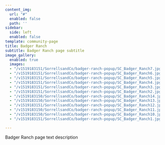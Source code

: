 ```yaml
---
content_img:
  url: "#"
  enabled: false
  path: ''
sidebar:
  side: left
  enabled: false
template: community-page
title: Badger Ranch
subtitle: Badger Ranch page subtitle
image_gallery:
  enabled: true
  images:
  - "/v1519183151/SorrellsandCo/badger-ranch-popup/SC_Badger_Ranch7.jpg"
  - "/v1519183151/SorrellsandCo/badger-ranch-popup/SC_Badger_Ranch6.jpg"
  - "/v1519183151/SorrellsandCo/badger-ranch-popup/SC_Badger_Ranch5.jpg"
  - "/v1519183151/SorrellsandCo/badger-ranch-popup/SC_Badger_Ranch4.jpg"
  - "/v1519183151/SorrellsandCo/badger-ranch-popup/SC_Badger_Ranch3.jpg"
  - "/v1519183151/SorrellsandCo/badger-ranch-popup/SC_Badger_Ranch2.jpg"
  - "/v1519183150/SorrellsandCo/badger-ranch-popup/SC_Badger_Ranch14.jpg"
  - "/v1519183150/SorrellsandCo/badger-ranch-popup/SC_Badger_Ranch13.jpg"
  - "/v1519183151/SorrellsandCo/badger-ranch-popup/SC_Badger_Ranch12.jpg"
  - "/v1519183150/SorrellsandCo/badger-ranch-popup/SC_Badger_Ranch11.jpg"
  - "/v1519183150/SorrellsandCo/badger-ranch-popup/SC_Badger_Ranch10.jpg"
  - "/v1519183151/SorrellsandCo/badger-ranch-popup/SC_Badger_Ranch1.jpg"

---
```

Badger Ranch page text description